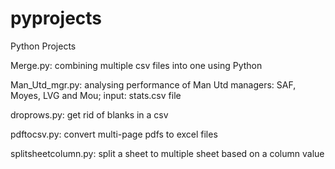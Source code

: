 # pyprojects
Python Projects

Merge.py: combining multiple csv files into one using Python 

Man_Utd_mgr.py: analysing performance of Man Utd managers: SAF, Moyes, LVG and Mou; input: stats.csv file

droprows.py: get rid of blanks in a csv

pdftocsv.py: convert multi-page pdfs to excel files

splitsheetcolumn.py: split a sheet to multiple sheet based on a column value




